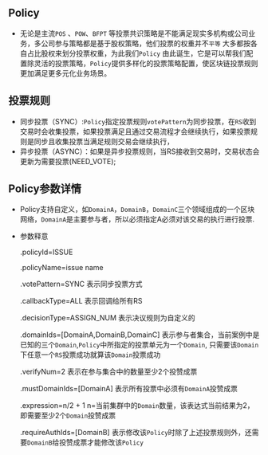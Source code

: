 ## Policy
+ 无论是主流`POS` 、`POW`、`BFPT` 等投票共识策略是不能满足现实多机构或公司业务，多公司参与策略都是基于股权策略，他们投票的权重并不`平等` 大多都按各自占比股权来划分投票权重，为此我们`Policy`  由此诞生，它是可以帮我们配置除灵活的投票策略，`Policy`提供多样化的投票策略配置，使区块链投票规则更加满足更多元化业务场景。

  
## 投票规则

+ 同步投票（SYNC）:`Policy`指定投票规则`votePattern`为同步投票，在`RS`收到交易时会收集投票，如果投票满足且通过交易流程才会继续执行，如果投票规则是同步且收集投票当满足规则交易会继续执行，
+ 异步投票（ASYNC）：如果是异步投票规则，当RS接收到交易时，交易状态会更新为需要投票(NEED_VOTE);
## Policy参数详情
+ Policy支持自定义，如`DomainA`，`DomainB`，`DomainC`三个领域组成的一个区块网络，`DomainA`是主要参与者，所以必须指定A必须对该交易的执行进行投票.
+ 参数释意
  
    .policyId=ISSUE
    
    .policyName=issue name
    
    .votePattern=SYNC  表示同步投票方式
    
    .callbackType=ALL   表示回调给所有RS
    
    .decisionType=ASSIGN_NUM  表示决议规则为自定义的
    
    .domainIds=[DomainA,DomainB,DomainC] 表示参与者集合，当前案例中是已知的三个`Domain`,`Policy`中所指定的投票单元为一个`Domain`,
    只需要该`Domain`下任意一个`RS`投票成功就算该`Domain`投票成功
    
    .verifyNum=2 表示在参与集合中的数量至少2个投赞成票
    
    .mustDomainIds=[DomainA]   表示所有投票中必须有`DomainA`投赞成票
    
    .expression=n/2 + 1   n=当前集群中的`Domain`数量，该表达式当前结果为2，即需要至少2个`Domain`投赞成票
    
    .requireAuthIds=[DomainB] 表示修改该`Policy`时除了上述投票规则外，还需要`DomainB`给投赞成票才能修改该`Policy`